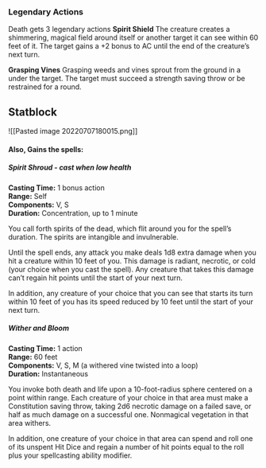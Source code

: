 ### Legendary Actions
Death gets 3 legendary actions
**Spirit Shield**
	The creature creates a shimmering, magical field around itself or another target it can see within 60 feet of it. The target gains a +2 bonus to AC until the end of the creature’s next turn.

**Grasping Vines**
	Grasping weeds and vines sprout from the ground in a under the target. The target must succeed a strength saving throw or be restrained for a round.

## Statblock
![[Pasted image 20220707180015.png]]

#### Also, Gains the spells:
##### Spirit Shroud - cast when low health
**Casting Time:** 1 bonus action  
**Range:** Self  
**Components:** V, S  
**Duration:** Concentration, up to 1 minute

You call forth spirits of the dead, which flit around you for the spell’s duration. The spirits are intangible and invulnerable.

Until the spell ends, any attack you make deals 1d8 extra damage when you hit a creature within 10 feet of you. This damage is radiant, necrotic, or cold (your choice when you cast the spell). Any creature that takes this damage can’t regain hit points until the start of your next turn.

In addition, any creature of your choice that you can see that starts its turn within 10 feet of you has its speed reduced by 10 feet until the start of your next turn.
##### Wither and Bloom
**Casting Time:** 1 action  
**Range:** 60 feet  
**Components:** V, S, M (a withered vine twisted into a loop)  
**Duration:** Instantaneous

You invoke both death and life upon a 10-foot-radius sphere centered on a point within range. Each creature of your choice in that area must make a Constitution saving throw, taking 2d6 necrotic damage on a failed save, or half as much damage on a successful one. Nonmagical vegetation in that area withers.

In addition, one creature of your choice in that area can spend and roll one of its unspent Hit Dice and regain a number of hit points equal to the roll plus your spellcasting ability modifier.